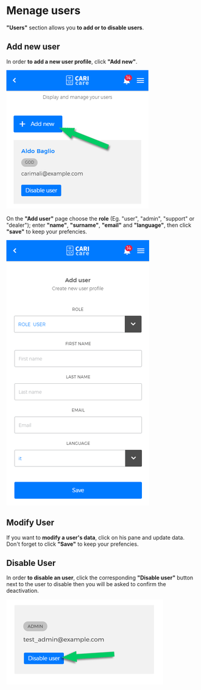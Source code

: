 # Menage users

**"Users"** section allows you **to add or to disable users**.

## Add new user

In order **to add a new user profile**, click **"Add new"**.

<kbd>![Add New User](_images/users-add.png)</kbd>

On the **"Add user"** page choose the **role** (Eg. "user", "admin", "support" or "dealer"); enter **"name"**, **"surname"**, **"email"** and **"language"**, then click **"save"** to keep your prefencies. 

<kbd>![New User Data](_images/users-add-2.png)</kbd>


## Modify User

If you want to **modify a user's data**, click on his pane and update data. Don't forget to click **"Save"** to keep your prefencies.


## Disable User

In order **to disable an user**, click the corresponding **"Disable user"** button next to the user to disable then you will be asked to confirm the deactivation. 

<kbd>![Disable User](_images/users-disable.png)</kbd>
